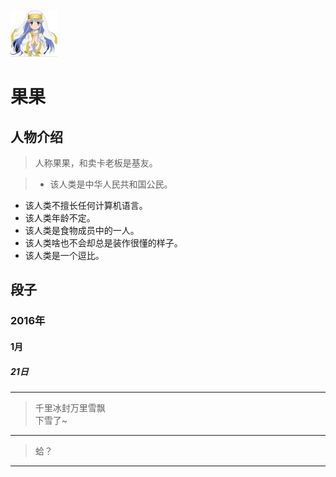 ![999](https://github.com/ice1000/dialogs/blob/master/icon/guo.jpg)<br/>
# 果果

## 人物介绍

> 人称果果，和卖卡老板是基友。

> + 该人类是中华人民共和国公民。
+ 该人类不擅长任何计算机语言。
+ 该人类年龄不定。
+ 该人类是食物成员中的一人。
+ 该人类啥也不会却总是装作很懂的样子。
+ 该人类是一个逗比。

## 段子

### 2016年

#### 1月

##### 21日

---
> 千里冰封万里雪飘<br/>
下雪了~

---
> 蛤？

---